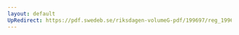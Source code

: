 ```yaml
---
layout: default
UpRedirect: https://pdf.swedeb.se/riksdagen-volumeG-pdf/199697/reg_199697/reg_199697_0274.pdf
---
```

